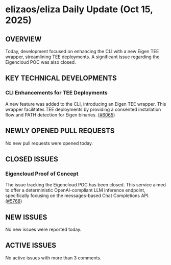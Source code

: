 # elizaos/eliza Daily Update (Oct 15, 2025)
## OVERVIEW 
Today, development focused on enhancing the CLI with a new Eigen TEE wrapper, streamlining TEE deployments. A significant issue regarding the Eigencloud POC was also closed.

## KEY TECHNICAL DEVELOPMENTS

### CLI Enhancements for TEE Deployments
A new feature was added to the CLI, introducing an Eigen TEE wrapper. This wrapper facilitates TEE deployments by providing a consented installation flow and PATH detection for Eigen binaries. ([#6065](https://github.com/elizaos/eliza/pull/6065))

## NEWLY OPENED PULL REQUESTS
No new pull requests were opened today.

## CLOSED ISSUES

### Eigencloud Proof of Concept
The issue tracking the Eigencloud POC has been closed. This service aimed to offer a deterministic OpenAI-compliant LLM inference endpoint, specifically focusing on the messages-based Chat Completions API. ([#5768](https://github.com/elizaos/eliza/issues/5768))

## NEW ISSUES
No new issues were reported today.

## ACTIVE ISSUES
No active issues with more than 3 comments.